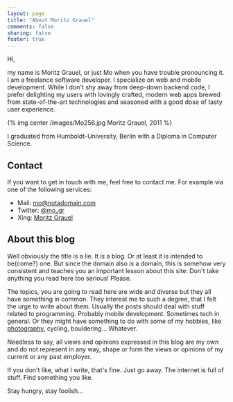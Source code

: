 ```yaml
---
layout: page
title: "About Moritz Grauel"
comments: false
sharing: false
footer: true
---
```


Hi,

my name is Moritz Grauel, or just Mo when you have trouble pronouncing it. I am a freelance software developer.
I specialize on web and mobile development. While I don't shy away from
deep-down backend code, I prefer delighting my users with lovingly crafted, modern web
apps brewed from state-of-the-art technologies and seasoned with a good
dose of tasty user experience.

{% img center /images/Mo256.jpg Moritz Grauel, 2011 %}

I graduated from Humboldt-University, Berlin with a Diploma in Computer Science.

## <a id="contact"></a>Contact

If you want to get in touch with me, feel free to contact me. For example via one of the following services:

- Mail: mo@notadomain.com
- Twitter: [@mo_gr](https://twitter.com/#!/mo_gr)
- Xing: [Moritz Grauel](https://www.xing.com/profile/Moritz_Grauel)

## About this blog

Well obviously the title is a lie. It _is_ a blog. Or at least it is intended to be(come?) one. But since the domain also _is_ a
domain, this is somehow very consistent and teaches you an important lesson about this site: Don't take anything you read here too
serious! Please.

The topics, you are going to read here are wide and diverse but they all have something in common. They interest me to
such a degree, that I felt the urge to write about them. Usually the posts should deal with stuff related to
programming. Probably mobile development. Sometimes tech in general. Or they might have something to do with some of my
hobbies, like [photography](http://www.flickr.com/photos/27380123@N03/), cycling, bouldering... Whatever. 

Needless to say, all views and opinions expressed in this blog are my own and do not represent in any way, shape or form the views or opinions of my current or any past employer.

If you don't like, what I write, that's fine. Just go away.
The internet is full of stuff. Find something you like.

Stay hungry, stay foolish...
